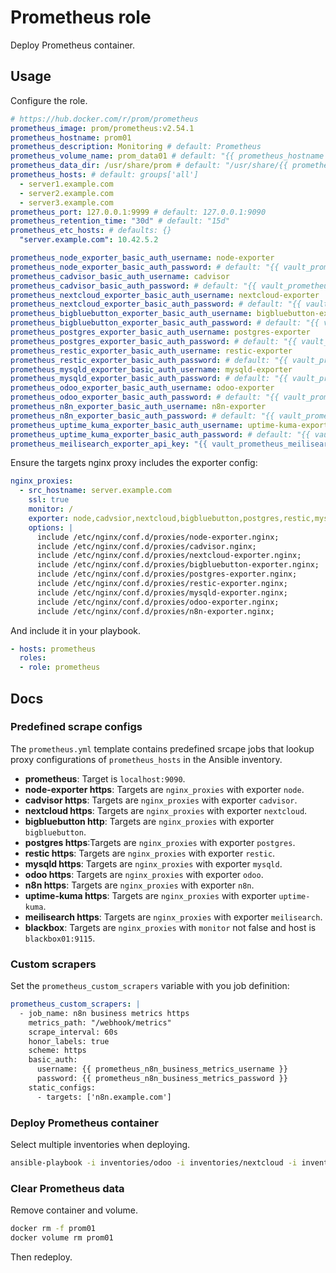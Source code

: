 # Prometheus role

Deploy Prometheus container.

## Usage

Configure the role.

```yml
# https://hub.docker.com/r/prom/prometheus
prometheus_image: prom/prometheus:v2.54.1
prometheus_hostname: prom01
prometheus_description: Monitoring # default: Prometheus
prometheus_volume_name: prom_data01 # default: "{{ prometheus_hostname }}"
prometheus_data_dir: /usr/share/prom # default: "/usr/share/{{ prometheus_hostname }}"
prometheus_hosts: # default: groups['all']
  - server1.example.com
  - server2.example.com
  - server3.example.com
prometheus_port: 127.0.0.1:9999 # default: 127.0.0.1:9090
prometheus_retention_time: "30d" # default: "15d"
prometheus_etc_hosts: # defaults: {}
  "server.example.com": 10.42.5.2

prometheus_node_exporter_basic_auth_username: node-exporter
prometheus_node_exporter_basic_auth_password: # default: "{{ vault_prometheus_node_exporter_basic_auth_password }}"
prometheus_cadvisor_basic_auth_username: cadvisor
prometheus_cadvisor_basic_auth_password: # default: "{{ vault_prometheus_cadvisor_basic_auth_password }}"
prometheus_nextcloud_exporter_basic_auth_username: nextcloud-exporter
prometheus_nextcloud_exporter_basic_auth_password: # default: "{{ vault_prometheus_nextcloud_exporter_basic_auth_password }}"
prometheus_bigbluebutton_exporter_basic_auth_username: bigbluebutton-exporter
prometheus_bigbluebutton_exporter_basic_auth_password: # default: "{{ vault_prometheus_bigbluebutton_exporter_basic_auth_password }}"
prometheus_postgres_exporter_basic_auth_username: postgres-exporter
prometheus_postgres_exporter_basic_auth_password: # default: "{{ vault_prometheus_postgres_exporter_basic_auth_password }}"
prometheus_restic_exporter_basic_auth_username: restic-exporter
prometheus_restic_exporter_basic_auth_password: # default: "{{ vault_prometheus_restic_server_basic_auth_password }}"
prometheus_mysqld_exporter_basic_auth_username: mysqld-exporter
prometheus_mysqld_exporter_basic_auth_password: # default: "{{ vault_prometheus_mysqld_exporter_basic_auth_password }}"
prometheus_odoo_exporter_basic_auth_username: odoo-exporter
prometheus_odoo_exporter_basic_auth_password: # default: "{{ vault_prometheus_odoo_exporter_basic_auth_password }}"
prometheus_n8n_exporter_basic_auth_username: n8n-exporter
prometheus_n8n_exporter_basic_auth_password: # default: "{{ vault_prometheus_n8n_exporter_basic_auth_password }}"
prometheus_uptime_kuma_exporter_basic_auth_username: uptime-kuma-exporter
prometheus_uptime_kuma_exporter_basic_auth_password: # default: "{{ vault_prometheus_uptime_kuma_exporter_basic_auth_password }}"
prometheus_meilisearch_exporter_api_key: "{{ vault_prometheus_meilisearch_exporter_api_key }}"
```

Ensure the targets nginx proxy includes the exporter config:

```yml
nginx_proxies:
  - src_hostname: server.example.com
    ssl: true
    monitor: /
    exporter: node,cadvsior,nextcloud,bigbluebutton,postgres,restic,mysqld,odoo,n8n
    options: |
      include /etc/nginx/conf.d/proxies/node-exporter.nginx;
      include /etc/nginx/conf.d/proxies/cadvisor.nginx;
      include /etc/nginx/conf.d/proxies/nextcloud-exporter.nginx;
      include /etc/nginx/conf.d/proxies/bigbluebutton-exporter.nginx;
      include /etc/nginx/conf.d/proxies/postgres-exporter.nginx;
      include /etc/nginx/conf.d/proxies/restic-exporter.nginx;
      include /etc/nginx/conf.d/proxies/mysqld-exporter.nginx;
      include /etc/nginx/conf.d/proxies/odoo-exporter.nginx;
      include /etc/nginx/conf.d/proxies/n8n-exporter.nginx;
```


And include it in your playbook.

```yml
- hosts: prometheus
  roles:
  - role: prometheus
```

## Docs

### Predefined scrape configs

The `prometheus.yml` template contains predefined srcape jobs that lookup proxy configurations of `prometheus_hosts` in the Ansible inventory.

* **prometheus**: Target is `localhost:9090`.
* **node-exporter https**: Targets are `nginx_proxies` with exporter `node`.
* **cadvisor https**: Targets are `nginx_proxies` with exporter `cadvisor`.
* **nextcloud https**: Targets are `nginx_proxies` with exporter `nextcloud`.
* **bigbluebutton http**: Targets are `nginx_proxies` with exporter `bigbluebutton`.
* **postgres https**:Targets are `nginx_proxies` with exporter `postgres`.
* **restic https**: Targets are `nginx_proxies` with exporter `restic`.
* **mysqld https**: Targets are `nginx_proxies` with exporter `mysqld`.
* **odoo https**: Targets are `nginx_proxies` with exporter `odoo`.
* **n8n https**: Targets are `nginx_proxies` with exporter `n8n`.
* **uptime-kuma https**: Targets are `nginx_proxies` with exporter `uptime-kuma`.
* **meilisearch https**: Targets are `nginx_proxies` with exporter `meilisearch`.
* **blackbox**: Targets are `nginx_proxies` with `monitor` not false and host is `blackbox01:9115`.

### Custom scrapers

Set the `prometheus_custom_scrapers` variable with you job definition:

```yml
prometheus_custom_scrapers: |
  - job_name: n8n business metrics https
    metrics_path: "/webhook/metrics"
    scrape_interval: 60s
    honor_labels: true
    scheme: https
    basic_auth:
      username: {{ prometheus_n8n_business_metrics_username }}
      password: {{ prometheus_n8n_business_metrics_password }}
    static_configs:
      - targets: ['n8n.example.com']
```

### Deploy Prometheus container

Select multiple inventories when deploying.

```bash
ansible-playbook -i inventories/odoo -i inventories/nextcloud -i inventories/setup plays/setup.yml -l prometheus -t prometheus
```

### Clear Prometheus data

Remove container and volume.

```bash
docker rm -f prom01
docker volume rm prom01
```

Then redeploy.